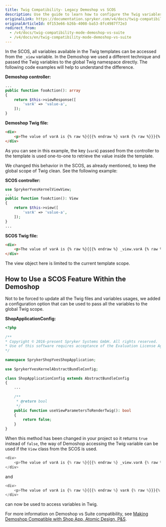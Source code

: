 ```yaml
---
title: Twig Compatibility- Legacy Demoshop vs SCOS
description: Use the guide to learn how to configure the Twig variables passed to the global Twig namespace in the demoshop.
originalLink: https://documentation.spryker.com/v4/docs/twig-compatibility-mode-demoshop-vs-suite
originalArticleId: 0f153e66-b26b-4008-ba53-8fc4987f72e3
redirect_from:
  - /v4/docs/twig-compatibility-mode-demoshop-vs-suite
  - /v4/docs/en/twig-compatibility-mode-demoshop-vs-suite
---
```


In the SCOS, all variables available in the Twig templates can be accessed from the `_view` variable. In the Demoshop we used a different technique and passed the Twig variables to the global Twig namespace directly. The following code examples will help to understand the difference.

**Demoshop controller:**

```php
...
public function fooAction(): array
{
    return $this->viewResponse([
        'varA' => 'value-a',
    ]);
}
```

**Demoshop Twig file:**

```html
<div>
    <p>The value of varA is {% raw %}{{{% endraw %} varA {% raw %}}}{% endraw %}</p>
</div>
```
As you can see in this example, the key (`varA`) passed from the controller to the template is used one-to-one to retrieve the value inside the template.

We changed this behavior in the SCOS, as already mentioned, to keep the global scope of Twig clean. See the following example:

**SCOS controller:**

```php
use SprykerYvesKernelViewView;
...
public function fooAction(): View
{
    return $this->view([
        'varA' => 'value-a',
    ]);
}
...
```
**SCOS Twig file:**

```html
<div>
    <p>The value of varA is {% raw %}{{{% endraw %} _view.varA {% raw %}}}{% endraw %}</p>
</div>
```
The view object here is limited to the current template scope.

## How to Use a SCOS Feature Within the Demoshop

Not to be forced to update all the Twig files and variables usages, we added a configuration option that can be used to pass all the variables to the global Twig scope.

**ShopApplicationConfig:**

```php
<?php
				
/**
* Copyright © 2016-present Spryker Systems GmbH. All rights reserved.
* Use of this software requires acceptance of the Evaluation License Agreement. See LICENSE file.
*/ 
				
namespace SprykerShopYvesShopApplication;
 
use SprykerYvesKernelAbstractBundleConfig;
 
class ShopApplicationConfig extends AbstractBundleConfig
{
    ...
 
    /**
     * @return bool
     */
    public function useViewParametersToRenderTwig(): bool
    {
        return false;
    }
}
```

When this method has been changed in your project so it returns `true` instead of `false`, the way of Demoshop accessing the Twig variable can be used if the `View` class from the SCOS is used.

```php
<div>
    <p>The value of varA is {% raw %}{{{% endraw %} _view.varA {% raw %}}}{% endraw %}</p>
</div>
```

and

```php
<div>
    <p>The value of varA is {% raw %}{{{% endraw %} varA {% raw %}}}{% endraw %}</p>
</div>
```

can now be used to access variables in Twig.

For more information on Demoshop vs Suite compatibility, see [Making Demoshop Compatible with Shop App, Atomic Design, P&amp;S](/docs/scos/dev/migration-and-integration/202001.0/updating-the-legacy-demoshop-with-scos/making-the-legacy-demoshop-compatible-with-the-modular-frontend.html).
